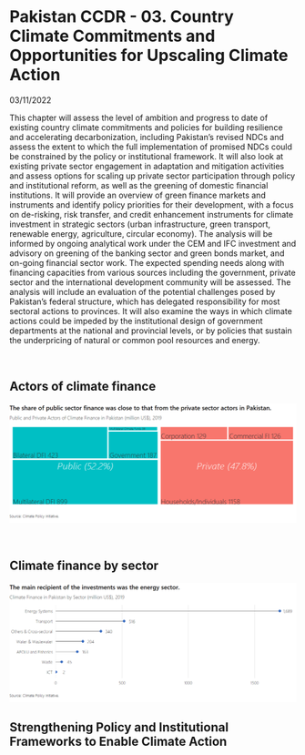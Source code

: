 Pakistan CCDR - 03. Country Climate Commitments and Opportunities for
Upscaling Climate Action
================
03/11/2022

This chapter will assess the level of ambition and progress to date of
existing country climate commitments and policies for building
resilience and accelerating decarbonization, including Pakistan’s
revised NDCs and assess the extent to which the full implementation of
promised NDCs could be constrained by the policy or institutional
framework. It will also look at existing private sector engagement in
adaptation and mitigation activities and assess options for scaling up
private sector participation through policy and institutional reform, as
well as the greening of domestic financial institutions. It will provide
an overview of green finance markets and instruments and identify policy
priorities for their development, with a focus on de-risking, risk
transfer, and credit enhancement instruments for climate investment in
strategic sectors (urban infrastructure, green transport, renewable
energy, agriculture, circular economy). The analysis will be informed by
ongoing analytical work under the CEM and IFC investment and advisory on
greening of the banking sector and green bonds market, and on-going
financial sector work. The expected spending needs along with financing
capacities from various sources including the government, private sector
and the international development community will be assessed. The
analysis will include an evaluation of the potential challenges posed by
Pakistan’s federal structure, which has delegated responsibility for
most sectoral actions to provinces. It will also examine the ways in
which climate actions could be impeded by the institutional design of
government departments at the national and provincial levels, or by
policies that sustain the underpricing of natural or common pool
resources and energy.

     

## Actors of climate finance

<img src="03.chapter3_files/figure-gfm/unnamed-chunk-2-1.png" width="800" />

     

## Climate finance by sector

<img src="03.chapter3_files/figure-gfm/unnamed-chunk-3-1.png" width="800" />

## Strengthening Policy and Institutional Frameworks to Enable Climate Action

